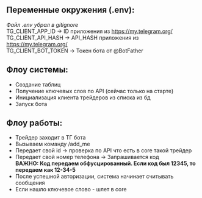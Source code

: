 ## Переменные окружения (.env):
*Файл .env убрал в gitignore*  
TG_CLIENT_APP_ID -> ID приложения из https://my.telegram.org/  
TG_CLIENT_API_HASH -> API_HASH приложения из https://my.telegram.org/  
TG_CLIENT_BOT_TOKEN -> Токен бота от @BotFather

## Флоу системы:
- Создание таблиц
- Получение ключевых слов по API (сейчас только на старте)
- Инициализация клиента трейдеров из списка из бд
- Запуск бота

## Флоу работы:
- Трейдер заходит в ТГ бота
- Вызываем команду /add_me
- Передает свой id -> проверка по API что есть в core такой трейдер
- Передает свой номер телефона -> Запрашивается код  
  **ВАЖНО: Код передаем обфусцированный. Если код был 12345, то передаем как 12-34-5**
- После успешной авторизации, система начинает считывать сообщения
- Если нашло ключевое слово - шлет в core
